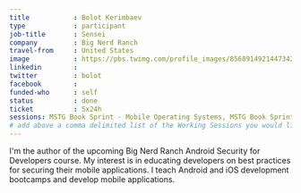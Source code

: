 ```yaml
---
title           : Bolot Kerimbaev
type            : participant
job-title       : Sensei
company         : Big Nerd Ranch
travel-from     : United States
image           : https://pbs.twimg.com/profile_images/856891492144734208/ceITF9fK.jpg
linkedin        :
twitter         : bolot
facebook        :
funded-who      : self
status          : done
ticket          : 5x24h
sessions: MSTG Book Sprint - Mobile Operating Systems, MSTG Book Sprint - Mobile Operating Systems, MSTG Book Sprint - Mobile Operating Systems, MSTG Book Sprint - Mobile Operating Systems, MSTG Book Sprint - Mobile App Security Testing, MSTG Book Sprint - Mobile App Security Testing, MSTG Book Sprint - Mobile App Security Testing, MSTG Book Sprint - Mobile App Security Testing, MSTG Book Sprint - Android Testing Guide, MSTG Book Sprint - Android Testing Guide, MSTG Book Sprint - Android Testing Guide, MSTG Book Sprint - Android Testing Guide, MSTG Book Sprint - iOS Testing Guide, MSTG Book Sprint - iOS Testing Guide, MSTG Book Sprint - iOS Testing Guide, MSTG Book Sprint - iOS Testing Guide, MSTG Book Sprint - Reverse Engineering and Cracking, MSTG Book Sprint - Reverse Engineering and Cracking, MSTG Book Sprint - Reverse Engineering and Cracking, MSTG Book Sprint - Reverse Engineering and Cracking
# add above a comma delimited list of the Working Sessions you would like to attend (use the session's title)
---
```


I'm the author of the upcoming Big Nerd Ranch Android Security for Developers course.
My interest is in educating developers on best practices for securing their mobile applications.
I teach Android and iOS development bootcamps and develop mobile applications.
